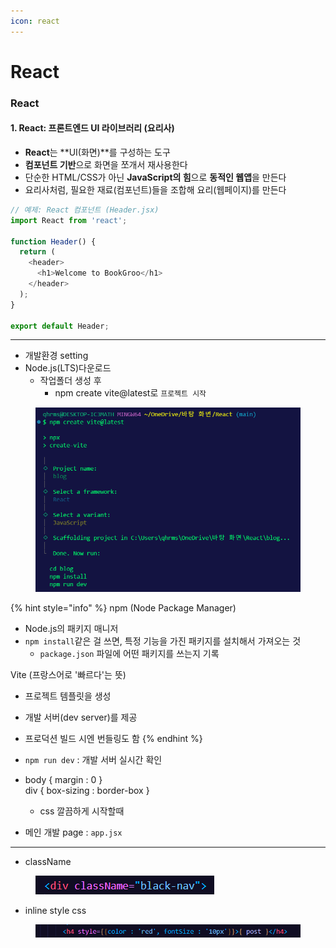 ```yaml
---
icon: react
---
```


# React

### React

#### **1. React: 프론트엔드 UI 라이브러리 (요리사)**

* **React**는 \*\*UI(화면)\*\*를 구성하는 도구
* **컴포넌트 기반**으로 화면을 쪼개서 재사용한다
* 단순한 HTML/CSS가 아닌 **JavaScript의 힘**으로 **동적인 웹앱**을 만든다
* 요리사처럼, 필요한 재료(컴포넌트)들을 조합해 요리(웹페이지)를 만든다

```javascript
// 예제: React 컴포넌트 (Header.jsx)
import React from 'react';

function Header() {
  return (
    <header>
      <h1>Welcome to BookGroo</h1>
    </header>
  );
}

export default Header;
```

***

* 개발환경 setting
* Node.js(LTS)다운로드
  * 작업폴더 생성 후&#x20;
    * npm create vite@latest로 `프로젝트 시작`

<figure><img src="../../../.gitbook/assets/image (2).png" alt=""><figcaption></figcaption></figure>

{% hint style="info" %}
npm (Node Package Manager)

* Node.js의 패키지 매니저
* `npm install`같은 걸 쓰면, 특정 기능을 가진 패키지를 설치해서 가져오는 것
  * `package.json` 파일에 어떤 패키지를 쓰는지 기록

Vite (프랑스어로 '빠르다'는 뜻)

* 프로젝트 템플릿을 생성
* 개발 서버(dev server)를 제공
* 프로덕션 빌드 시엔 번들링도 함
{% endhint %}

* `npm run dev` : 개발 서버 실시간 확인
* body { margin : 0 }
  \
  div { box-sizing : border-box }
  * css 깔끔하게 시작할때
* 메인 개발 page : `app.jsx`

***

* className&#x20;

<div align="left"><figure><img src="../../../.gitbook/assets/image (5).png" alt=""><figcaption></figcaption></figure></div>



* inline style css

<div align="left"><figure><img src="../../../.gitbook/assets/image (3).png" alt=""><figcaption></figcaption></figure></div>









